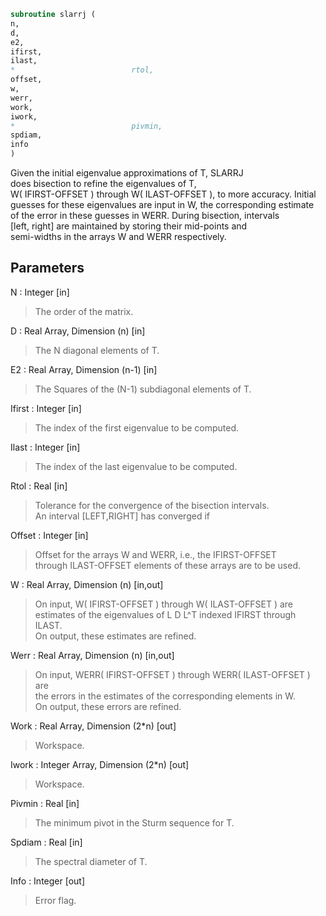 ```fortran  
subroutine slarrj (  
n,  
d,  
e2,  
ifirst,  
ilast,  
*                          rtol,  
offset,  
w,  
werr,  
work,  
iwork,  
*                          pivmin,  
spdiam,  
info  
)  
```  
  
Given the initial eigenvalue approximations of T, SLARRJ  
does  bisection to refine the eigenvalues of T,  
W( IFIRST-OFFSET ) through W( ILAST-OFFSET ), to more accuracy. Initial  
guesses for these eigenvalues are input in W, the corresponding estimate  
of the error in these guesses in WERR. During bisection, intervals  
[left, right] are maintained by storing their mid-points and  
semi-widths in the arrays W and WERR respectively.  
  
## Parameters  
N : Integer [in]  
> The order of the matrix.  
  
D : Real Array, Dimension (n) [in]  
> The N diagonal elements of T.  
  
E2 : Real Array, Dimension (n-1) [in]  
> The Squares of the (N-1) subdiagonal elements of T.  
  
Ifirst : Integer [in]  
> The index of the first eigenvalue to be computed.  
  
Ilast : Integer [in]  
> The index of the last eigenvalue to be computed.  
  
Rtol : Real [in]  
> Tolerance for the convergence of the bisection intervals.  
> An interval [LEFT,RIGHT] has converged if  
  
Offset : Integer [in]  
> Offset for the arrays W and WERR, i.e., the IFIRST-OFFSET  
> through ILAST-OFFSET elements of these arrays are to be used.  
  
W : Real Array, Dimension (n) [in,out]  
> On input, W( IFIRST-OFFSET ) through W( ILAST-OFFSET ) are  
> estimates of the eigenvalues of L D L^T indexed IFIRST through  
> ILAST.  
> On output, these estimates are refined.  
  
Werr : Real Array, Dimension (n) [in,out]  
> On input, WERR( IFIRST-OFFSET ) through WERR( ILAST-OFFSET ) are  
> the errors in the estimates of the corresponding elements in W.  
> On output, these errors are refined.  
  
Work : Real Array, Dimension (2*n) [out]  
> Workspace.  
  
Iwork : Integer Array, Dimension (2*n) [out]  
> Workspace.  
  
Pivmin : Real [in]  
> The minimum pivot in the Sturm sequence for T.  
  
Spdiam : Real [in]  
> The spectral diameter of T.  
  
Info : Integer [out]  
> Error flag.  
  
